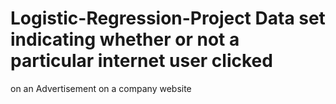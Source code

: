 # Logistic-Regression-Project Data set indicating whether or not a particular internet user clicked 
on an Advertisement on a company website
